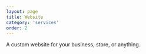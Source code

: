 ```yaml
---
layout: page
title: Website
category: 'services'
order: 2
---
```



A custom website for your business, store, or anything. 